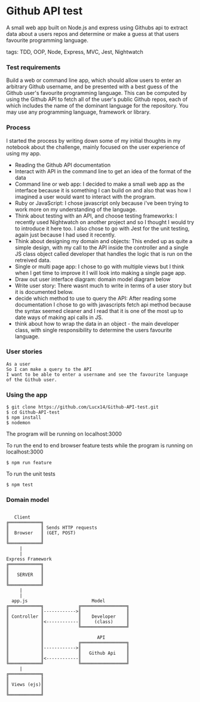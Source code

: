 # Github API test

A small web app built on Node.js and express using Githubs api to extract data about a users repos and determine or make a guess at that users favourite programming language.

tags: TDD, OOP, Node, Express, MVC, Jest, Nightwatch

### Test requirements

Build a web or command line app, which should allow users to enter an arbitrary Github username, and be presented with a best guess of the Github user's favourite programming language.
This can be computed by using the Github API to fetch all of the user's public Github repos, each of which includes the name of the dominant language for the repository.
You may use any programming language, framework or library.

### Process

I started the process by writing down some of my initial thoughts in my notebook about the challenge, mainly focused on the user experience of using my app.

* Reading the Github API documentation
* Interact with API in the command line to get an idea of the format of the data
* Command line or web app: I decided to make a small web app as the interface because it is something I can build on and also that was how I imagined a user would want to interact with the program.
* Ruby or JavaScript: I chose javascript only because i've been trying to work more on my understanding of the language.
* Think about testing with an API, and choose testing frameworks: I recently used Nightwatch on another project and so I thought I would try to introduce it here too. I also chose to go with Jest for the unit testing, again just because I had used it recently.
* Think about designing my domain and objects: This ended up as quite a simple design, with my call to the API inside the controller and a single JS class object called developer that handles the logic that is run on the retreived data.
* Single or multi page app: I chose to go with multiple views but I think when I get time to improve it I will look into making a single page app.
* Draw out user interface diagram: domain model diagram below
* Write user story: There wasnt much to write in terms of a user story but it is documented below.
* decide which method to use to query the API: After reading some documentation I chose to go with javascripts fetch api method because the syntax seemed cleaner and I read that it is one of the most up to date ways of making api calls in JS.
* think about how to wrap the data in an object - the main developer class, with single responsibility to determine the users favourite language.

### User stories

```
As a user
So I can make a query to the API
I want to be able to enter a username and see the favourite language of the Github user.
```

### Using the app

```
$ git clone https://github.com/Lucx14/Github-API-test.git
$ cd Github-API-test
$ npm install
$ nodemon
```
The program will be running on localhost:3000

To run the end to end browser feature tests 
while the program is running on localhost:3000
```
$ npm run feature
```
To run the unit tests
```
$ npm test
```





### Domain model


 ```

    Client
╔════════════╗  
║            ║ Sends HTTP requests
║  Browser   ║ (GET, POST)
║            ║
╚════════════╝
      |
      |
Express Framework
╔════════════╗
║            ║
║   SERVER   ║
║            ║
╚════════════╝
      |
      |
   app.js                        Model
╔════════════╗             ╔═════════════════╗
║            ║------------>║                 ║
║ Controller ║             ║    Developer    ║
║            ║<------------║     (class)     ║
║            ║             ╚═════════════════╝
║            ║
║            ║                    API
║            ║             ╔═════════════════╗
║            ║------------>║                 ║
║            ║             ║   Github Api    ║
║            ║<------------║                 ║
╚════════════╝             ╚═════════════════╝
      |
╔════════════╗
║            ║
║ Views (ejs)║
║            ║
╚════════════╝



```
